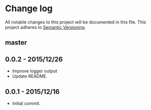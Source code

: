 # Change log

All notable changes to this project will be documented in this file.
This project adheres to [Semantic Versioning](http://semver.org/).

## master

## 0.0.2 - 2015/12/26

* Improve logger output
* Update README.

## 0.0.1 - 2015/12/16

* Initial commit.
